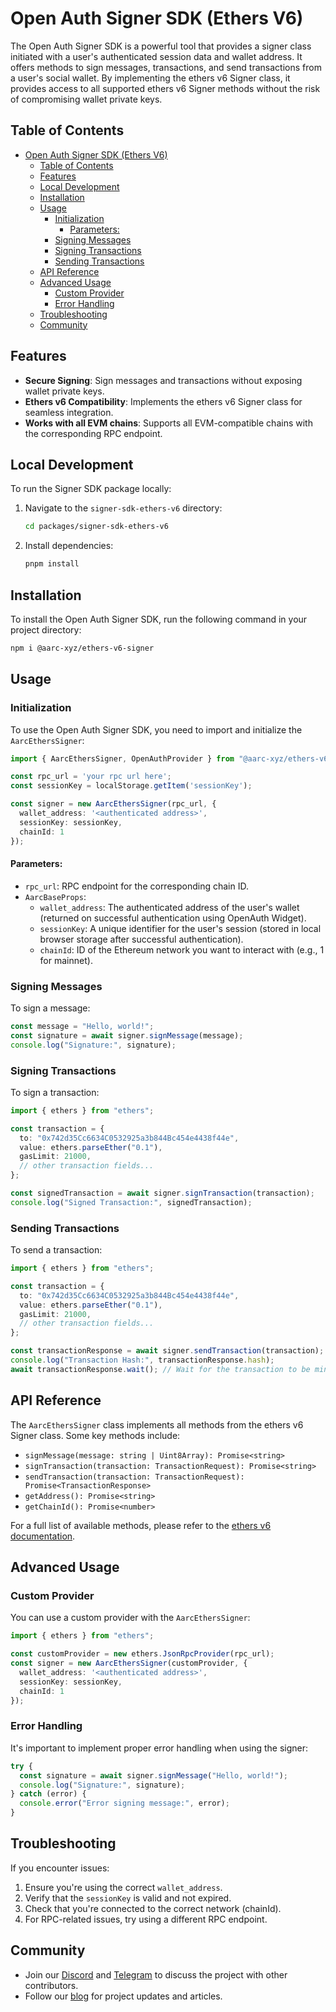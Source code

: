 # Open Auth Signer SDK (Ethers V6)

The Open Auth Signer SDK is a powerful tool that provides a signer class initiated with a user's authenticated session data and wallet address. It offers methods to sign messages, transactions, and send transactions from a user's social wallet. By implementing the ethers v6 Signer class, it provides access to all supported ethers v6 Signer methods without the risk of compromising wallet private keys.

## Table of Contents

- [Open Auth Signer SDK (Ethers V6)](#open-auth-signer-sdk-ethers-v6)
  - [Table of Contents](#table-of-contents)
  - [Features](#features)
  - [Local Development](#local-development)
  - [Installation](#installation)
  - [Usage](#usage)
    - [Initialization](#initialization)
      - [Parameters:](#parameters)
    - [Signing Messages](#signing-messages)
    - [Signing Transactions](#signing-transactions)
    - [Sending Transactions](#sending-transactions)
  - [API Reference](#api-reference)
  - [Advanced Usage](#advanced-usage)
    - [Custom Provider](#custom-provider)
    - [Error Handling](#error-handling)
  - [Troubleshooting](#troubleshooting)
  - [Community](#community)

## Features

- **Secure Signing**: Sign messages and transactions without exposing wallet private keys.
- **Ethers v6 Compatibility**: Implements the ethers v6 Signer class for seamless integration.
- **Works with all EVM chains**: Supports all EVM-compatible chains with the corresponding RPC endpoint.

## Local Development

To run the Signer SDK package locally:

1. Navigate to the `signer-sdk-ethers-v6` directory:
    ```sh
    cd packages/signer-sdk-ethers-v6
    ```

2. Install dependencies:
    ```sh
    pnpm install
    ```

## Installation

To install the Open Auth Signer SDK, run the following command in your project directory:

```sh
npm i @aarc-xyz/ethers-v6-signer
```

## Usage

### Initialization

To use the Open Auth Signer SDK, you need to import and initialize the `AarcEthersSigner`:

```typescript
import { AarcEthersSigner, OpenAuthProvider } from "@aarc-xyz/ethers-v6-signer";

const rpc_url = 'your rpc url here';
const sessionKey = localStorage.getItem('sessionKey');

const signer = new AarcEthersSigner(rpc_url, {
  wallet_address: '<authenticated address>',
  sessionKey: sessionKey,
  chainId: 1
});
```

#### Parameters:

- `rpc_url`: RPC endpoint for the corresponding chain ID.
- `AarcBaseProps`:
  - `wallet_address`: The authenticated address of the user's wallet (returned on successful authentication using OpenAuth Widget).
  - `sessionKey`: A unique identifier for the user's session (stored in local browser storage after successful authentication).
  - `chainId`: ID of the Ethereum network you want to interact with (e.g., 1 for mainnet).

### Signing Messages

To sign a message:

```typescript
const message = "Hello, world!";
const signature = await signer.signMessage(message);
console.log("Signature:", signature);
```

### Signing Transactions

To sign a transaction:

```typescript
import { ethers } from "ethers";

const transaction = {
  to: "0x742d35Cc6634C0532925a3b844Bc454e4438f44e",
  value: ethers.parseEther("0.1"),
  gasLimit: 21000,
  // other transaction fields...
};

const signedTransaction = await signer.signTransaction(transaction);
console.log("Signed Transaction:", signedTransaction);
```

### Sending Transactions

To send a transaction:

```typescript
import { ethers } from "ethers";

const transaction = {
  to: "0x742d35Cc6634C0532925a3b844Bc454e4438f44e",
  value: ethers.parseEther("0.1"),
  gasLimit: 21000,
  // other transaction fields...
};

const transactionResponse = await signer.sendTransaction(transaction);
console.log("Transaction Hash:", transactionResponse.hash);
await transactionResponse.wait(); // Wait for the transaction to be mined
```

## API Reference

The `AarcEthersSigner` class implements all methods from the ethers v6 Signer class. Some key methods include:

- `signMessage(message: string | Uint8Array): Promise<string>`
- `signTransaction(transaction: TransactionRequest): Promise<string>`
- `sendTransaction(transaction: TransactionRequest): Promise<TransactionResponse>`
- `getAddress(): Promise<string>`
- `getChainId(): Promise<number>`

For a full list of available methods, please refer to the [ethers v6 documentation](https://docs.ethers.io/v6/api/signer/).

## Advanced Usage

### Custom Provider

You can use a custom provider with the `AarcEthersSigner`:

```typescript
import { ethers } from "ethers";

const customProvider = new ethers.JsonRpcProvider(rpc_url);
const signer = new AarcEthersSigner(customProvider, {
  wallet_address: '<authenticated address>',
  sessionKey: sessionKey,
  chainId: 1
});
```

### Error Handling

It's important to implement proper error handling when using the signer:

```typescript
try {
  const signature = await signer.signMessage("Hello, world!");
  console.log("Signature:", signature);
} catch (error) {
  console.error("Error signing message:", error);
}
```

## Troubleshooting

If you encounter issues:

1. Ensure you're using the correct `wallet_address`.
2. Verify that the `sessionKey` is valid and not expired.
3. Check that you're connected to the correct network (chainId).
4. For RPC-related issues, try using a different RPC endpoint.

## Community

- Join our [Discord](https://discord.gg/3kFCfBgSdY) and [Telegram](https://t.me/aarcxyz) to discuss the project with other contributors.
- Follow our [blog](https://blog.aarc.xyz) for project updates and articles.